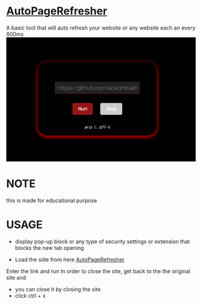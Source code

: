 # [AutoPageRefresher](https://acedmicabhishek.github.io/AutoPageRefresher/) 
A basic tool that will auto refresh your website or any website each an every 800ms
![My Project Logo](https://github.com/acedmicabhishek/AutoPageRefresher/blob/main/Screenshot%20From%202024-11-13%2012-21-46.png)


# NOTE
this is made for educational purpose

# USAGE
- display pop-up block or any type of security settings or extension that blocks the new tab opening 

- Load the side from here [AutoPageRefresher](https://acedmicabhishek.github.io/AutoPageRefresher/) 

Enter the link and run 
In order to close the site, get back to the the original site and
- you can close it by closing the site
- click ctrl + x
